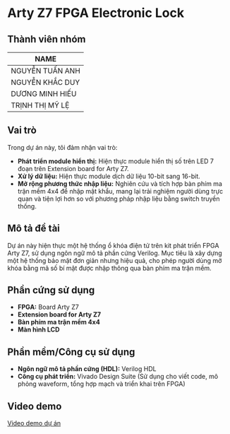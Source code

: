 # Arty Z7 FPGA Electronic Lock

## Thành viên nhóm

| NAME             |
| ---------------- |
| NGUYỄN TUẤN ANH  |
| NGUYỄN KHẮC DUY  |
| DƯƠNG MINH HIẾU  |
| TRỊNH THỊ MỸ LỆ   |


## Vai trò

Trong dự án này, tôi đảm nhận vai trò:

* **Phát triển module hiển thị:** Hiện thực module hiển thị số trên LED 7 đoạn trên Extension board for Arty Z7.
* **Xử lý dữ liệu:** Hiện thực module dịch dữ liệu 10-bit sang 16-bit.
* **Mở rộng phương thức nhập liệu:** Nghiên cứu và tích hợp bàn phím ma trận mềm 4x4 để nhập mật khẩu, mang lại trải nghiệm người dùng trực quan và tiện lợi hơn so với phương pháp nhập liệu bằng switch truyền thống.

## Mô tả đề tài

Dự án này hiện thực một hệ thống ổ khóa điện tử trên kit phát triển FPGA Arty Z7, sử dụng ngôn ngữ mô tả phần cứng Verilog. Mục tiêu là xây dựng một hệ thống bảo mật đơn giản nhưng hiệu quả, cho phép người dùng mở khóa bằng mã số bí mật được nhập thông qua bàn phím ma trận mềm.

## Phần cứng sử dụng

* **FPGA:** Board Arty Z7 
* **Extension board for Arty Z7**
* **Bàn phím ma trận mềm 4x4**
* **Màn hình LCD**

## Phần mềm/Công cụ sử dụng

* **Ngôn ngữ mô tả phần cứng (HDL):** Verilog HDL
* **Công cụ phát triển:** Vivado Design Suite (Sử dụng cho viết code, mô phỏng waveform, tổng hợp mạch và triển khai trên FPGA)


## Video demo
[Video demo dự án](https://youtu.be/7lwEYay7SU0)
